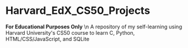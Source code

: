 # Harvard_EdX_CS50_Projects
**For Educational Purposes Only**
\n A repository of my self-learning using Harvard University's CS50 course to learn C, Python, HTML/CSS/JavaScript, and SQLite
